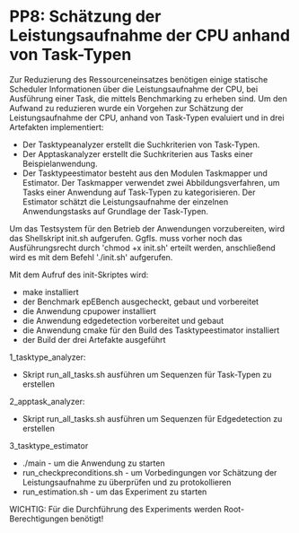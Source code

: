 # PP8: Schätzung der Leistungsaufnahme der CPU anhand von Task-Typen
Zur Reduzierung des Ressourceneinsatzes benötigen einige statische Scheduler Informationen über die Leistungsaufnahme der CPU, bei Ausführung einer Task, die mittels Benchmarking zu erheben sind. 
Um den Aufwand zu reduzieren wurde ein Vorgehen zur Schätzung der Leistungsaufnahme der CPU, anhand von Task-Typen evaluiert und in drei Artefakten implementiert: 
- Der Tasktypeanalyzer erstellt die Suchkriterien von Task-Typen. 
- Der Apptaskanalyzer erstellt die Suchkriterien aus Tasks einer  Beispielanwendung. 
- Der Tasktypeestimator besteht aus den Modulen Taskmapper und Estimator. 
Der Taskmapper verwendet zwei Abbildungsverfahren, um Tasks einer Anwendung auf Task-Typen zu kategorisieren. 
Der Estimator schätzt die Leistungsaufnahme der einzelnen Anwendungstasks auf Grundlage der Task-Typen. 

Um das Testsystem für den Betrieb der Anwendungen vorzubereiten, wird das Shellskript init.sh aufgerufen. 
Ggfls. muss vorher noch das Ausführungsrecht durch 'chmod +x init.sh' erteilt werden, anschließend wird es mit dem Befehl './init.sh' aufgerufen.

Mit dem Aufruf des init-Skriptes wird:
- make installiert
- der Benchmark epEBench ausgecheckt, gebaut und vorbereitet
- die Anwendung cpupower installiert
- die Anwendung edgedetection vorbereitet und gebaut
- die Anwendung cmake für den Build des Tasktypeestimator installiert
- der Build der drei Artefakte ausgeführt

1_tasktype_analyzer:
- Skript run_all_tasks.sh ausführen um Sequenzen für Task-Typen zu erstellen

2_apptask_analyzer:
- Skript run_all_tasks.sh ausführen um Sequenzen für Edgedetection zu erstellen

3_tasktype_estimator
- ./main - um die Anwendung zu starten
- run_checkpreconditions.sh - um Vorbedingungen vor Schätzung der Leistungsaufnahme zu überprüfen und zu protokollieren
- run_estimation.sh - um das Experiment zu starten

WICHTIG: Für die Durchführung des Experiments werden Root-Berechtigungen benötigt!
